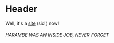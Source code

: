 # Header

Well, it's a [site](http://eqlion.github.io) (sic!)  now!

###### HARAMBE WAS AN INSIDE JOB, NEVER FORGET
